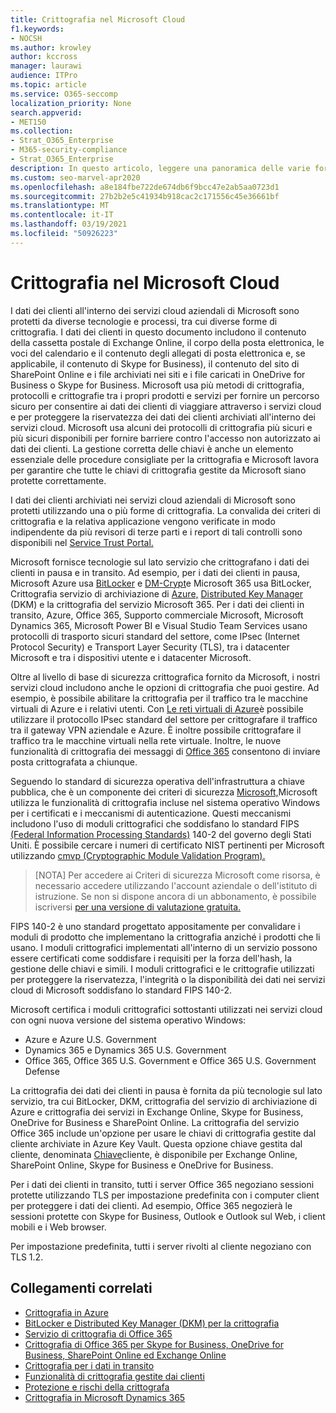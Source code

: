 ```yaml
---
title: Crittografia nel Microsoft Cloud
f1.keywords:
- NOCSH
ms.author: krowley
author: kccross
manager: laurawi
audience: ITPro
ms.topic: article
ms.service: O365-seccomp
localization_priority: None
search.appverid:
- MET150
ms.collection:
- Strat_O365_Enterprise
- M365-security-compliance
- Strat_O365_Enterprise
description: In questo articolo, leggere una panoramica delle varie forme di crittografia utilizzate per mantenere al sicuro i dati dei clienti nel cloud Microsoft.
ms.custom: seo-marvel-apr2020
ms.openlocfilehash: a8e184fbe722de674db6f9bcc47e2ab5aa0723d1
ms.sourcegitcommit: 27b2b2e5c41934b918cac2c171556c45e36661bf
ms.translationtype: MT
ms.contentlocale: it-IT
ms.lasthandoff: 03/19/2021
ms.locfileid: "50926223"
---
```

# <a name="encryption-in-the-microsoft-cloud"></a>Crittografia nel Microsoft Cloud

I dati dei clienti all'interno dei servizi cloud aziendali di Microsoft sono protetti da diverse tecnologie e processi, tra cui diverse forme di crittografia. I dati dei clienti in questo documento includono il contenuto della cassetta postale di Exchange Online, il corpo della posta elettronica, le voci del calendario e il contenuto degli allegati di posta elettronica e, se applicabile, il contenuto di Skype for Business), il contenuto del sito di SharePoint Online e i file archiviati nei siti e i file caricati in OneDrive for Business o Skype for Business. Microsoft usa più metodi di crittografia, protocolli e crittografie tra i propri prodotti e servizi per fornire un percorso sicuro per consentire ai dati dei clienti di viaggiare attraverso i servizi cloud e per proteggere la riservatezza dei dati dei clienti archiviati all'interno dei servizi cloud. Microsoft usa alcuni dei protocolli di crittografia più sicuri e più sicuri disponibili per fornire barriere contro l'accesso non autorizzato ai dati dei clienti. La gestione corretta delle chiavi è anche un elemento essenziale delle procedure consigliate per la crittografia e Microsoft lavora per garantire che tutte le chiavi di crittografia gestite da Microsoft siano protette correttamente.

I dati dei clienti archiviati nei servizi cloud aziendali di Microsoft sono protetti utilizzando una o più forme di crittografia. La convalida dei criteri di crittografia e la relativa applicazione vengono verificate in modo indipendente da più revisori di terze parti e i report di tali controlli sono disponibili nel [Service Trust Portal.](https://aka.ms/stp)

Microsoft fornisce tecnologie sul lato servizio che crittografano i dati dei clienti in pausa e in transito. Ad esempio, per i dati dei clienti in pausa, Microsoft Azure usa [BitLocker](/windows/device-security/bitlocker/bitlocker-overview) e [DM-Crypt](https://en.wikipedia.org/wiki/Dm-crypt)e Microsoft 365 usa BitLocker, Crittografia servizio di archiviazione di [Azure,](/azure/) [Distributed Key Manager](./exchange-online-secures-email-secrets.md) (DKM) e la crittografia del servizio Microsoft 365. Per i dati dei clienti in transito, Azure, Office 365, Supporto commerciale Microsoft, Microsoft Dynamics 365, Microsoft Power BI e Visual Studio Team Services usano protocolli di trasporto sicuri standard del settore, come IPsec (Internet Protocol Security) e Transport Layer Security (TLS), tra i datacenter Microsoft e tra i dispositivi utente e i datacenter Microsoft.

Oltre al livello di base di sicurezza crittografica fornito da Microsoft, i nostri servizi cloud includono anche le opzioni di crittografia che puoi gestire. Ad esempio, è possibile abilitare la crittografia per il traffico tra le macchine virtuali di Azure e i relativi utenti. Con [Le reti virtuali di Azure](https://azure.microsoft.com/services/virtual-network/)è possibile utilizzare il protocollo IPsec standard del settore per crittografare il traffico tra il gateway VPN aziendale e Azure. È inoltre possibile crittografare il traffico tra le macchine virtuali nella rete virtuale. Inoltre, le nuove funzionalità di crittografia dei messaggi di [Office 365](set-up-new-message-encryption-capabilities.md) consentono di inviare posta crittografata a chiunque.

Seguendo lo standard di sicurezza operativa dell'infrastruttura a chiave pubblica, che è un componente dei criteri di sicurezza [Microsoft,](https://servicetrust.microsoft.com/ViewPage/TrustDocuments?command=Download&downloadType=Document&downloadId=5868ecc8-50b7-4f91-b43f-640e2b99e86e&docTab=6d000410-c9e9-11e7-9a91-892aae8839ad_FAQ%20and%20White%20Papers)Microsoft utilizza le funzionalità di crittografia incluse nel sistema operativo Windows per i certificati e i meccanismi di autenticazione. Questi meccanismi includono l'uso di moduli crittografici che soddisfano lo standard FIPS [(Federal Information Processing Standards)](https://csrc.nist.gov/publications/PubsFIPS.html) 140-2 del governo degli Stati Uniti. È possibile cercare i numeri di certificato NIST pertinenti per Microsoft utilizzando [cmvp (Cryptographic Module Validation Program).](https://csrc.nist.gov/projects/cryptographic-module-validation-program/validated-modules/search)

> [NOTA] Per accedere ai Criteri di sicurezza Microsoft come risorsa, è necessario accedere utilizzando l'account aziendale o dell'istituto di istruzione. Se non si dispone ancora di un abbonamento, è possibile iscriversi [per una versione di valutazione gratuita.](https://servicetrust.microsoft.com/Home/TrialSubscriptions)

FIPS 140-2 è uno standard progettato appositamente per convalidare i moduli di prodotto che implementano la crittografia anziché i prodotti che li usano. I moduli crittografici implementati all'interno di un servizio possono essere certificati come soddisfare i requisiti per la forza dell'hash, la gestione delle chiavi e simili. I moduli crittografici e le crittografie utilizzati per proteggere la riservatezza, l'integrità o la disponibilità dei dati nei servizi cloud di Microsoft soddisfano lo standard FIPS 140-2.

Microsoft certifica i moduli crittografici sottostanti utilizzati nei servizi cloud con ogni nuova versione del sistema operativo Windows:

- Azure e Azure U.S. Government
- Dynamics 365 e Dynamics 365 U.S. Government
- Office 365, Office 365 U.S. Government e Office 365 U.S. Government Defense

La crittografia dei dati dei clienti in pausa è fornita da più tecnologie sul lato servizio, tra cui BitLocker, DKM, crittografia del servizio di archiviazione di Azure e crittografia dei servizi in Exchange Online, Skype for Business, OneDrive for Business e SharePoint Online. La crittografia del servizio Office 365 include un'opzione per usare le chiavi di crittografia gestite dal cliente archiviate in Azure Key Vault. Questa opzione chiave gestita dal cliente, denominata [Chiave](./customer-key-overview.md)cliente, è disponibile per Exchange Online, SharePoint Online, Skype for Business e OneDrive for Business.

Per i dati dei clienti in transito, tutti i server Office 365 negoziano sessioni protette utilizzando TLS per impostazione predefinita con i computer client per proteggere i dati dei clienti. Ad esempio, Office 365 negozierà le sessioni protette con Skype for Business, Outlook e Outlook sul Web, i client mobili e i Web browser.

Per impostazione predefinita, tutti i server rivolti al cliente negoziano con TLS 1.2.

## <a name="related-links"></a>Collegamenti correlati

- [Crittografia in Azure](office-365-azure-encryption.md)
- [BitLocker e Distributed Key Manager (DKM) per la crittografia](office-365-bitlocker-and-distributed-key-manager-for-encryption.md)
- [Servizio di crittografia di Office 365](office-365-service-encryption.md)
- [Crittografia di Office 365 per Skype for Business, OneDrive for Business, SharePoint Online ed Exchange Online](./n/compliance/assurance/assurance-encryption-for-microsoft-365-services)
- [Crittografia per i dati in transito](/compliance/assurance/assurance-encryption-in-transit)
- [Funzionalità di crittografia gestite dai clienti](office-365-customer-managed-encryption-features.md)
- [Protezione e rischi della crittografa](office-365-encryption-risks-and-protections.md)
- [Crittografia in Microsoft Dynamics 365](office-365-encryption-in-microsoft-dynamics-365.md)